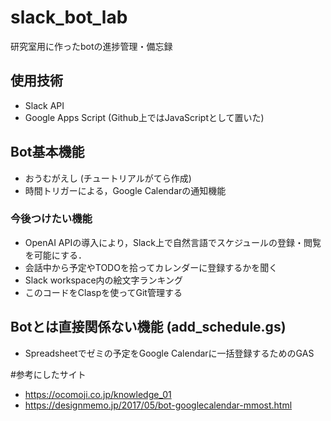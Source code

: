 # slack_bot_lab
研究室用に作ったbotの進捗管理・備忘録

## 使用技術
* Slack API
* Google Apps Script (Github上ではJavaScriptとして置いた)

## Bot基本機能
* おうむがえし (チュートリアルがてら作成)
* 時間トリガーによる，Google Calendarの通知機能
### 今後つけたい機能
* OpenAI APIの導入により，Slack上で自然言語でスケジュールの登録・閲覧を可能にする．
* 会話中から予定やTODOを拾ってカレンダーに登録するかを聞く
* Slack workspace内の絵文字ランキング
* このコードをClaspを使ってGit管理する

## Botとは直接関係ない機能 (add_schedule.gs)
* Spreadsheetでゼミの予定をGoogle Calendarに一括登録するためのGAS

#参考にしたサイト
* https://ocomoji.co.jp/knowledge_01
* https://designmemo.jp/2017/05/bot-googlecalendar-mmost.html

